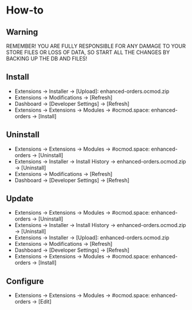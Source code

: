 # How-to

## Warning
REMEMBER! YOU ARE FULLY RESPONSIBLE FOR ANY DAMAGE TO YOUR STORE FILES OR LOSS OF DATA, SO START ALL THE CHANGES BY BACKING UP THE DB AND FILES!

## Install
* Extensions → Installer → [Upload]: enhanced-orders.ocmod.zip
* Extensions → Modifications → [Refresh]
* Dashboard → [Developer Settings] → [Refresh]
* Extensions → Extensions → Modules → #ocmod.space: enhanced-orders → [Install]

## Uninstall
* Extensions → Extensions → Modules → #ocmod.space: enhanced-orders → [Uninstall]
* Extensions → Installer → Install History → enhanced-orders.ocmod.zip → [Uninstall]
* Extensions → Modifications → [Refresh]
* Dashboard → [Developer Settings] → [Refresh]

## Update
* Extensions → Extensions → Modules → #ocmod.space: enhanced-orders → [Uninstall]
* Extensions → Installer → Install History → enhanced-orders.ocmod.zip → [Uninstall]
* Extensions → Installer → [Upload]: enhanced-orders.ocmod.zip
* Extensions → Modifications → [Refresh]
* Dashboard → [Developer Settings] → [Refresh]
* Extensions → Extensions → Modules → #ocmod.space: enhanced-orders → [Install]

## Configure
* Extensions → Extensions → Modules → #ocmod.space: enhanced-orders → [Edit]


